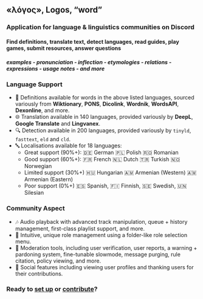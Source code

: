 ## «λόγος», Logos, “word”

### Application for language & linguistics communities on Discord

#### Find definitions, translate text, detect languages, read guides, play games, submit resources, answer questions

##### examples - pronunciation - inflection - etymologies - relations - expressions - usage notes - and more

### Language Support

- 📖 Definitions available for words in the above listed languages, sourced variously from **Wiktionary**, **PONS**, **Dicolink**, **Wordnik**, **WordsAPI**, **Dexonline**, and more.
- 🌐 Translation available in 140 languages, provided variously by **DeepL**, **Google Translate** and **Lingvanex**.
- 🔍 Detection available in 200 languages, provided variously by `tinyld`, `fasttext`, `eld` and `cld`.
- 🔤 Localisations available for 18 languages:
  - Great support (90%+): 🇩🇪 German 🇵🇱 Polish 🇷🇴 Romanian
  - Good support (60%+): 🇫🇷 French 🇳🇱 Dutch 🇹🇷 Turkish 🇳🇴 Norwegian
  - Limited support (30%+) 🇭🇺 Hungarian 🇦🇲 Armenian (Western) 🇦🇲 Armenian (Eastern)
  - Poor support (0%+) 🇪🇸 Spanish, 🇫🇮 Finnish, 🇸🇪 Swedish, 🇺🇳 Silesian

### Community Aspect

- 🎶 Audio playback with advanced track manipulation, queue + history management, first-class playlist support, and more.
- 🧳 Intuitive, unique role management using a folder-like role selection menu.
- 💢 Moderation tools, including user verification, user reports, a warning + pardoning system, fine-tunable slowmode, message purging, rule citation, policy viewing, and more.
- 💐 Social features including viewing user profiles and thanking users for their contributions.

### Ready to [set up](SETUP.md) or [contribute](CONTRIBUTING)?
